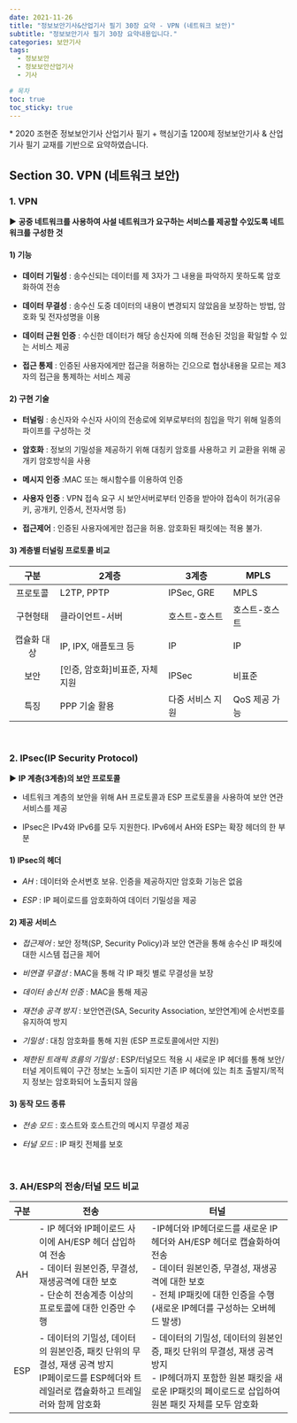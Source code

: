```yaml
---
date: 2021-11-26
title: "정보보안기사&산업기사 필기 30장 요약 - VPN (네트워크 보안)"
subtitle: "정보보안기사 필기 30장 요약내용입니다."
categories: 보안기사
tags:
  - 정보보안
  - 정보보안산업기사
  - 기사

# 목차
toc: true  
toc_sticky: true 
---
```



\* 2020 조현준 정보보안기사 산업기사 필기 + 핵심기출 1200제 정보보안기사 & 산업기사 필기 교재를 기반으로 요약하였습니다.


## Section 30. VPN (네트워크 보안)

### 1. VPN

▶ **공중 네트워크를 사용하여 사설 네트워크가 요구하는 서비스를 제공할 수있도록 네트워크를 구성한 것**

#### 1) 기능

- **데이터 기밀성** : 송수신되는 데이터를 제 3자가 그 내용을 파악하지 못하도록 암호화하여 전송

- **데이터 무결성** : 송수신 도중 데이터의 내용이 변경되지 않았음을 보장하는 방법, 암호화 및 전자성명을 이용

- **데이터 근원 인증** : 수신한 데이터가 해당 송신자에 의해 전송된 것임을 확일할 수 있는 서비스 제공

- **접근 통제** : 인증된 사용자에게만 접근을 허용하는 긴으으로 협상내용을 모르는 제3자의 접근을 통제하는 서비스 제공

#### 2) 구현 기술

- **터널링** : 송신자와 수신자 사이의 전송로에 외부로부터의 침입을 막기 위해 일종의 파이프를 구성하는 것

- **암호화** : 정보의 기밀성을 제공하기 위해 대칭키 암호를 사용하고 키 교환을 위해 공개키 암호방식을 사용

- **메시지 인증** :MAC 또는 해시함수를 이용하여 인증

- **사용자 인증** : VPN 접속 요구 시 보안서버로부터 인증을 받아야 접속이 허가(공유키, 공개키, 인증서, 전자서명 등) 

- **접근제어** : 인증된 사용자에게만 접근을 허용. 암호화된 패킷에는 적용 불가. 

#### 3) 계층별 터널링 프로토콜 비교

|**구분**|**2계층**|**3계층**|**MPLS**|
|:---:|---|---|---|
|프로토콜|L2TP, PPTP|IPSec, GRE|MPLS|
|구현형태|클라이언트-서버|호스트-호스트|호스트-호스트|
|캡슐화 대상|IP, IPX, 애플토크 등|IP|IP|
|보안|[인증, 암호화]비표준, 자체지원|IPSec|비표준|
|특징|PPP 기술 활용|다중 서비스 지원|QoS 제공 가능|

<br>

### 2. IPsec(IP Security Protocol) 

▶ **IP 계층(3계층)의 보안 프로토콜**

- 네트워크 계층의 보안을 위해 AH 프로토콜과 ESP 프로토콜을 사용하여 보안 연관 서비스를 제공

- IPsec은 IPv4와 IPv6를 모두 지원한다. IPv6에서 AH와 ESP는 확장 헤더의 한 부분

#### 1) IPsec의 헤더 

- *AH* : 데이터와 순서번호 보유. 인증을 제공하지만 암호화 기능은 없음

- *ESP* : IP 페이로드를 암호화하여 데이터 기밀성을 제공

#### 2)  제공 서비스

- *접근제어* : 보안 정책(SP, Security Policy)과 보안 연관을 통해 송수신 IP 패킷에 대한 시스템 접근을 제어

- *비연결 무결성* : MAC을 통해 각 IP 패킷 별로 무결성을 보장

- *데이터 송신처 인증* : MAC을 통해 제공

- *재전송 공격 방지* : 보안연관(SA, Security Association, 보안연계)에 순서번호를 유지하여 방지

- *기밀성* : 대칭 암호화를 통해 지원 (ESP 프로토콜에서만 지원)

- *제한된 트래픽 흐름의 기밀성* : ESP/터널모드 적용 시 새로운 IP 헤더를 통해 보안/터널 게이트웨이 구간 정보는 노출이 되지만 기존 IP 헤더에 있는 최초 출발지/목적지 정보는 암호화되어 노출되지 않음 

#### 3) 동작 모드 종류

- *전송 모드* : 호스트와 호스트간의 메시지 무결성 제공

- *터널 모드* : IP 패킷 전체를 보호

<br>

### 3. AH/ESP의 전송/터널 모드 비교

|**구분**|**전송**|**터널**|
|:---:|---|---|
|AH|- IP 헤더와 IP페이로드 사이에 AH/ESP 헤더 삽입하여 전송<br>- 데이터 원본인증, 무결성, 재생공격에 대한 보호<br>- 단순히 전송계층 이상의 프로토콜에 대한 인증만 수행|-IP헤더와 IP헤더로드를 새로운 IP헤더와 AH/ESP 헤더로 캡슐화하여 전송<br>- 데이터 원본인증, 무결성, 재생공격에 대한 보호<br>- 전체 IP패킷에 대한 인증을 수행<br>(새로운 IP헤더를 구성하는 오버헤드 발생)|
|ESP|- 데이터의 기밀성, 데이터의 원본인증, 패킷 단위의 무결성, 재생 공격 방지<br>IP페이로드를 ESP헤더와 트레일러로 캡슐화하고 트레일러와 함께 암호화|- 데이터의 기밀성, 데이터의 원본인증, 패킷 단위의 무결성, 재생 공격 방지<br>- IP헤더까지 포함한 원본 패킷을 새로운 IP패킷의 페이로드로 삽입하여 원본 패킷 자체를 모두 암호화|